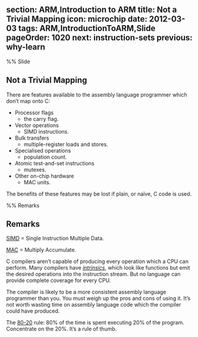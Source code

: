 section: ARM,Introduction to ARM
title: Not a Trivial Mapping
icon: microchip
date: 2012-03-03
tags: ARM,IntroductionToARM,Slide
pageOrder: 1020
next: instruction-sets
previous: why-learn
----

%% Slide
  
## Not a Trivial Mapping

There are features available to the assembly language programmer which don’t map onto C:

* Processor flags
  * the carry flag.
* Vector operations
  * SIMD instructions.
* Bulk transfers
  * multiple-register loads and stores.
* Specialised operations
  * population count.
* Atomic test-and-set instructions
  * mutexes.
* Other on-chip hardware
  * MAC units.

The benefits of these features may be lost if plain, or naïve, C code is used.
  
%% Remarks
  
## Remarks

[SIMD](http://en.wikipedia.org/wiki/SIMD) = Single Instruction Multiple Data.

[MAC](http://en.wikipedia.org/wiki/Multiply-accumulate) = Multiply Accumulate.

C compilers aren’t capable of producing every operation which a CPU can perform. Many compilers have [*intrinsics*](http://en.wikipedia.org/wiki/Intrinsic_function), which look like functions but emit the desired operations into the instruction stream. But no language can provide complete coverage for every CPU.

The compiler is likely to be a more consistent assembly language programmer than you. You must weigh up the pros and cons of using it. It’s not worth wasting time on assembly language code which the compiler could have produced.

The [80-20](http://en.wikipedia.org/wiki/Pareto_principle) rule: 80% of the time is spent executing 20% of the program. Concentrate on the 20%. It’s a rule of thumb.
